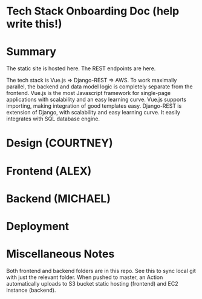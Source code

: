 # Tech Stack Onboarding Doc (help write this!)

# Summary

The static site is hosted here.
The REST endpoints are here.

The tech stack is Vue.js => Django-REST => AWS. To work maximally parallel, the backend and data model logic is completely separate from the frontend. Vue.js is the most Javascript framework for single-page applications with scalability and an easy learning curve. Vue.js supports importing, making integration of good templates easy. Django-REST is extension of Django, with scalability and easy learning curve. It easily integrates with SQL database engine.

# Design (COURTNEY)

# Frontend (ALEX)

# Backend (MICHAEL)

# Deployment

# Miscellaneous Notes

Both frontend and backend folders are in this repo. See this to sync local git with just the relevant folder. When pushed to master, an Action automatically uploads to S3 bucket static hosting (frontend) and EC2 instance (backend).
